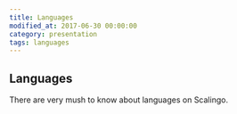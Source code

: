 ```yaml
---
title: Languages
modified_at: 2017-06-30 00:00:00
category: presentation
tags: languages
---
```


## Languages

There are very mush to know about languages on Scalingo.
